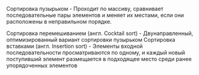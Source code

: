 Сортировка пузырьком - Проходит по массиву, сравнивает последовательные пары элементов и меняет их местами, если они
расположены в неправильном порядке.

Сортировка перемешиванием (англ. Cocktail sort)    - Двунаправленный, оптимизированный вариант сортировки пузырьком
Сортировка вставками (англ. Insertion sort) - Элементы входной последовательности просматриваются по одному, и каждый
новый поступивший элемент размещается в подходящее место среди ранее упорядоченных элементов
